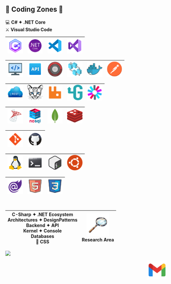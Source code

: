 ## 🚧 Coding Zones 🧐
💻 **C# ✦ .NET Core**<br />
⚔️ **Visual Studio Code**

| <img src="skills/c-sharp.png" alt="c-sharp" width="48" height="48"> | <img src="skills/dotnet.png" alt="dotnet" width="48" height="48"> | <img src="skills/vscode.png" alt="vscode" width="48" height="48"> | <img src="skills/visual-studio.png" alt="visual-studio" width="48" height="48"> |
|:---:|:---:|:---:|:---:|

| <img src="skills/backend.png" alt="backend" width="48" height="48"> | <img src="skills/api.png" alt="api" width="48" height="48"> | <img src="skills/clean-architecture.png" alt="clean-architecture" width="48" height="48"> | <img src="skills/microservices-architecture.png" alt="microservices-architecture" width="48" height="48"> | <img src="skills/docker.png" alt="docker" width="48" height="48"> | <img src="skills/postman.png" alt="postman" width="48" height="48"> |
|:---:|:---:|:---:|:---:|:---:|:---:|


| <img src="skills/rest.png" alt="rest" width="48" height="48"> | <img src="skills/ocelot.png" alt="ocelot" width="48" height="48"> | <img src="skills/rabbitmq.png" alt="rabbitmq" width="48" height="48"> | <img src="skills/grpc.png" alt="grpc" width="48" height="48"> | <img src="skills/jwt.png" alt="jwt" width="48" height="48"> |
|:---:|:---:|:---:|:---:|:---:|


| <img src="skills/sql-server.png" alt="sql-server" width="48" height="48"> | <img src="skills/nosql.png" alt="nosql" width="48" height="48"> | <img src="skills/mongodb.png" alt="mongodb" width="48" height="48"> | <img src="skills/redis.png" alt="redis" width="48" height="48"> |
|:---:|:---:|:---:|:---:|

| <img src="skills/git.png" alt="git" width="48" height="48"> | <img src="skills/github.png" alt="github" width="48" height="48"> |
|:---:|:---:|

| <img src="skills/linux.png" alt="linux" width="48" height="48"> | <img src="skills/terminal.png" alt="terminal" width="48" height="48"> | <img src="skills/bash.png" alt="bash" width="48" height="48"> | <img src="skills/ubuntu.png" alt="ubuntu" width="48" height="48"> |
|:---:|:---:|:---:|:---:|

| <img src="skills/blazor.png" alt="blazor" width="48" height="48"> | <img src="skills/html.png" alt="html" width="48" height="48"> | <img src="skills/css.png" alt="css" width="48" height="48"> |
|:---:|:---:|:---:|

<br />

| C-Sharp ✦ .NET Ecosystem <br> Architectures ✦ DesignPatterns <br> Backend ✦ API <br> Kernel ✦ Console <br> Databases <br> 🌈 CSS | <img src="skills/explore.png" alt="explore" width="70" height="70"> <br> Research Area |
|:---:|:---:|

<img align="center"
     src="https://github-readme-stats.vercel.app/api/top-langs/?username=fault3r&layout=compact&theme=apprentice&hide_border=true&hide=javascript" />

<p align="right">
  <a href="mailto:hamed.damaavandi@gmail.com">
    <img src="skills/gmail.png" alt="gmail" width="60" height="60" />
  </a>
  <a href="https://www.instagram.com/hamed.damaavandi/">
    <img src="skills/instagram.png" alt="instagram" width="60" height="60 />
  </a>
</p>
